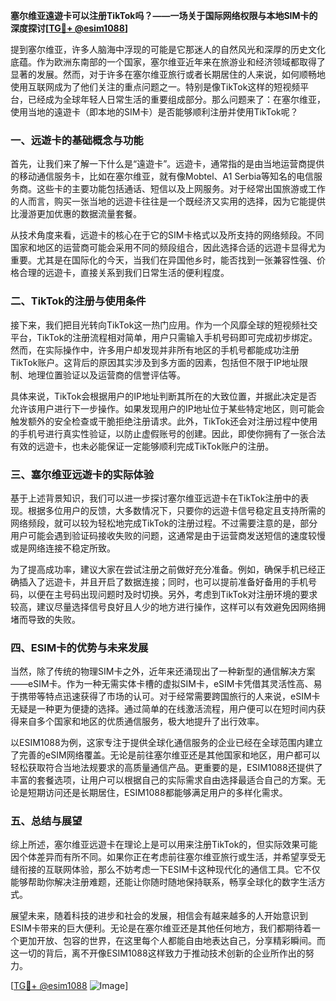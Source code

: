 **塞尔维亚遠遊卡可以注册TikTok吗？——一场关于国际网络权限与本地SIM卡的深度探讨[[TG💪+ @esim1088](https://t.me/s/esim1088)]**

提到塞尔维亚，许多人脑海中浮现的可能是它那迷人的自然风光和深厚的历史文化底蕴。作为欧洲东南部的一个国家，塞尔维亚近年来在旅游业和经济领域都取得了显著的发展。然而，对于许多在塞尔维亚旅行或者长期居住的人来说，如何顺畅地使用互联网成为了他们关注的重点问题之一。特别是像TikTok这样的短视频平台，已经成为全球年轻人日常生活的重要组成部分。那么问题来了：在塞尔维亚，使用当地的遠遊卡（即本地的SIM卡）是否能够顺利注册并使用TikTok呢？

### 一、远遊卡的基础概念与功能

首先，让我们来了解一下什么是“遠遊卡”。远遊卡，通常指的是由当地运营商提供的移动通信服务卡，比如在塞尔维亚，就有像Mobtel、A1 Serbia等知名的电信服务商。这些卡的主要功能包括通话、短信以及上网服务。对于经常出国旅游或工作的人而言，购买一张当地的远遊卡往往是一个既经济又实用的选择，因为它能提供比漫游更加优惠的数据流量套餐。

从技术角度来看，远遊卡的核心在于它的SIM卡格式以及所支持的网络频段。不同国家和地区的运营商可能会采用不同的频段组合，因此选择合适的远遊卡显得尤为重要。尤其是在国际化的今天，当我们在异国他乡时，能否找到一张兼容性强、价格合理的远遊卡，直接关系到我们日常生活的便利程度。

### 二、TikTok的注册与使用条件

接下来，我们把目光转向TikTok这一热门应用。作为一个风靡全球的短视频社交平台，TikTok的注册流程相对简单，用户只需输入手机号码即可完成初步绑定。然而，在实际操作中，许多用户却发现并非所有地区的手机号都能成功注册TikTok账户。这背后的原因其实涉及到多方面的因素，包括但不限于IP地址限制、地理位置验证以及运营商的信誉评估等。

具体来说，TikTok会根据用户的IP地址判断其所在的大致位置，并据此决定是否允许该用户进行下一步操作。如果发现用户的IP地址位于某些特定地区，则可能会触发额外的安全检查或干脆拒绝注册请求。此外，TikTok还会对注册过程中使用的手机号进行真实性验证，以防止虚假账号的创建。因此，即使你拥有了一张合法有效的远遊卡，也未必能保证一定能够顺利完成TikTok账户的注册。

### 三、塞尔维亚远遊卡的实际体验

基于上述背景知识，我们可以进一步探讨塞尔维亚远遊卡在TikTok注册中的表现。根据多位用户的反馈，大多数情况下，只要你的远遊卡信号稳定且支持所需的网络频段，就可以较为轻松地完成TikTok的注册过程。不过需要注意的是，部分用户可能会遇到验证码接收失败的问题，这通常是由于运营商发送短信的速度较慢或是网络连接不稳定所致。

为了提高成功率，建议大家在尝试注册之前做好充分准备。例如，确保手机已经正确插入了远遊卡，并且开启了数据连接；同时，也可以提前准备好备用的手机号码，以便在主号码出现问题时及时切换。另外，考虑到TikTok对注册环境的要求较高，建议尽量选择信号良好且人少的地方进行操作，这样可以有效避免因网络拥堵而导致的失败。

### 四、ESIM卡的优势与未来发展

当然，除了传统的物理SIM卡之外，近年来还涌现出了一种新型的通信解决方案——eSIM卡。作为一种无需实体卡槽的虚拟SIM卡，eSIM卡凭借其灵活性高、易于携带等特点迅速获得了市场的认可。对于经常需要跨国旅行的人来说，eSIM卡无疑是一种更为便捷的选择。通过简单的在线激活流程，用户便可以在短时间内获得来自多个国家和地区的优质通信服务，极大地提升了出行效率。

以ESIM1088为例，这家专注于提供全球化通信服务的企业已经在全球范围内建立了完善的eSIM网络覆盖。无论是前往塞尔维亚还是其他国家和地区，用户都可以轻松获取符合当地法规要求的高质量通信产品。更重要的是，ESIM1088还提供了丰富的套餐选项，让用户可以根据自己的实际需求自由选择最适合自己的方案。无论是短期访问还是长期居住，ESIM1088都能够满足用户的多样化需求。

### 五、总结与展望

综上所述，塞尔维亚远遊卡在理论上是可以用来注册TikTok的，但实际效果可能因个体差异而有所不同。如果你正在考虑前往塞尔维亚旅行或生活，并希望享受无缝衔接的互联网体验，那么不妨考虑一下ESIM卡这种现代化的通信工具。它不仅能够帮助你解决注册难题，还能让你随时随地保持联系，畅享全球化的数字生活方式。

展望未来，随着科技的进步和社会的发展，相信会有越来越多的人开始意识到ESIM卡带来的巨大便利。无论是在塞尔维亚还是其他任何地方，我们都期待着一个更加开放、包容的世界，在这里每个人都能自由地表达自己，分享精彩瞬间。而这一切的背后，离不开像ESIM1088这样致力于推动技术创新的企业所作出的努力。

[[TG💪+ @esim1088](https://t.me/s/esim1088) ![Image](https://i.postimg.cc/4NQfJmqS/Snipaste-2025-05-13-00-14-12.png)]